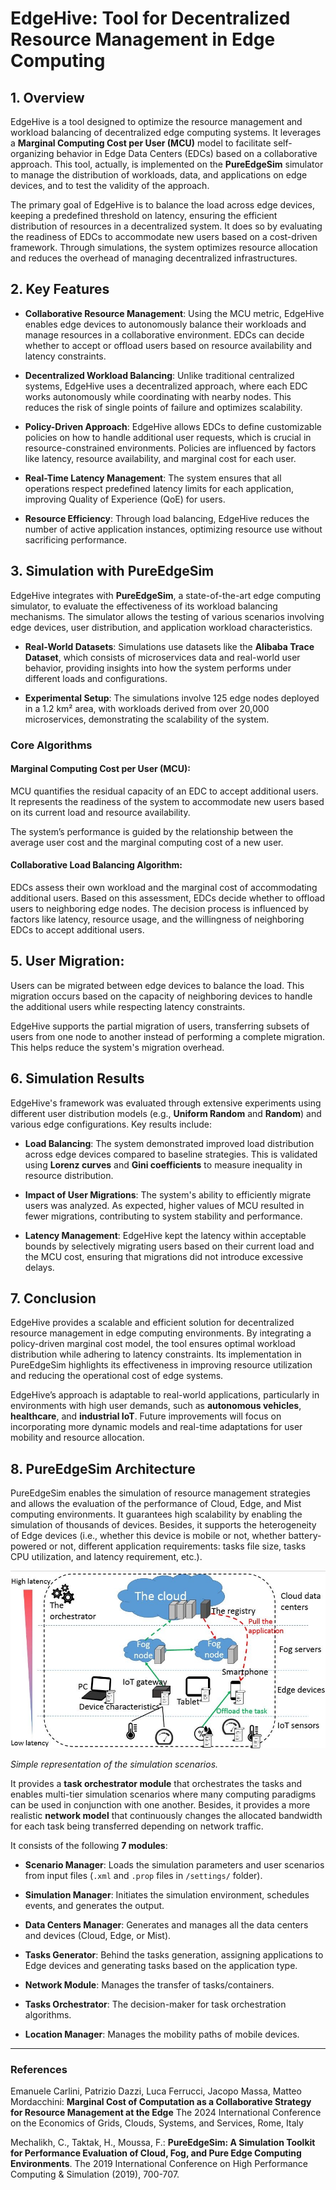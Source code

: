 # **EdgeHive: Tool for Decentralized Resource Management in Edge Computing**

## 1. Overview

EdgeHive is a tool designed to optimize the resource management and workload balancing of decentralized edge computing systems. It leverages a **Marginal Computing Cost per User (MCU)** model to facilitate self-organizing behavior in Edge Data Centers (EDCs) based on a collaborative approach. This tool, actually, is implemented on the **PureEdgeSim** simulator to manage the distribution of workloads, data, and applications on edge devices, and to test the validity of the approach.

The primary goal of EdgeHive is to balance the load across edge devices, keeping a predefined threshold on latency, ensuring the efficient distribution of resources in a decentralized system. It does so by evaluating the readiness of EDCs to accommodate new users based on a cost-driven framework. Through simulations, the system optimizes resource allocation and reduces the overhead of managing decentralized infrastructures.

## 2. Key Features

- **Collaborative Resource Management**: Using the MCU metric, EdgeHive enables edge devices to autonomously balance their workloads and manage resources in a collaborative environment. EDCs can decide whether to accept or offload users based on resource availability and latency constraints.

- **Decentralized Workload Balancing**: Unlike traditional centralized systems, EdgeHive uses a decentralized approach, where each EDC works autonomously while coordinating with nearby nodes. This reduces the risk of single points of failure and optimizes scalability.

- **Policy-Driven Approach**: EdgeHive allows EDCs to define customizable policies on how to handle additional user requests, which is crucial in resource-constrained environments. Policies are influenced by factors like latency, resource availability, and marginal cost for each user.

- **Real-Time Latency Management**: The system ensures that all operations respect predefined latency limits for each application, improving Quality of Experience (QoE) for users.

- **Resource Efficiency**: Through load balancing, EdgeHive reduces the number of active application instances, optimizing resource use without sacrificing performance.

## 3. Simulation with PureEdgeSim

EdgeHive integrates with **PureEdgeSim**, a state-of-the-art edge computing simulator, to evaluate the effectiveness of its workload balancing mechanisms. The simulator allows the testing of various scenarios involving edge devices, user distribution, and application workload characteristics.

- **Real-World Datasets**: Simulations use datasets like the **Alibaba Trace Dataset**, which consists of microservices data and real-world user behavior, providing insights into how the system performs under different loads and configurations.

- **Experimental Setup**: The simulations involve 125 edge nodes deployed in a 1.2 km² area, with workloads derived from over 20,000 microservices, demonstrating the scalability of the system.

### Core Algorithms

#### Marginal Computing Cost per User (MCU):

MCU quantifies the residual capacity of an EDC to accept additional users. It represents the readiness of the system to accommodate new users based on its current load and resource availability.

The system’s performance is guided by the relationship between the average user cost and the marginal computing cost of a new user.

#### Collaborative Load Balancing Algorithm:

EDCs assess their own workload and the marginal cost of accommodating additional users. Based on this assessment, EDCs decide whether to offload users to neighboring edge nodes. The decision process is influenced by factors like latency, resource usage, and the willingness of neighboring EDCs to accept additional users.

## 5. User Migration:

Users can be migrated between edge devices to balance the load. This migration occurs based on the capacity of neighboring devices to handle the additional users while respecting latency constraints.

EdgeHive supports the partial migration of users, transferring subsets of users from one node to another instead of performing a complete migration. This helps reduce the system's migration overhead.

## 6. Simulation Results

EdgeHive's framework was evaluated through extensive experiments using different user distribution models (e.g., **Uniform Random** and **Random**) and various edge configurations. Key results include:

- **Load Balancing**: The system demonstrated improved load distribution across edge devices compared to baseline strategies. This is validated using **Lorenz curves** and **Gini coefficients** to measure inequality in resource distribution.

- **Impact of User Migrations**: The system's ability to efficiently migrate users was analyzed. As expected, higher values of MCU resulted in fewer migrations, contributing to system stability and performance.

- **Latency Management**: EdgeHive kept the latency within acceptable bounds by selectively migrating users based on their current load and the MCU cost, ensuring that migrations did not introduce excessive delays.

## 7. Conclusion

EdgeHive provides a scalable and efficient solution for decentralized resource management in edge computing environments. By integrating a policy-driven marginal cost model, the tool ensures optimal workload distribution while adhering to latency constraints. Its implementation in PureEdgeSim highlights its effectiveness in improving resource utilization and reducing the operational cost of edge systems.

EdgeHive’s approach is adaptable to real-world applications, particularly in environments with high user demands, such as **autonomous vehicles**, **healthcare**, and **industrial IoT**. Future improvements will focus on incorporating more dynamic models and real-time adaptations for user mobility and resource allocation.

## 8. PureEdgeSim Architecture

PureEdgeSim enables the simulation of resource management strategies and allows the evaluation of the performance of Cloud, Edge, and Mist computing environments. It guarantees high scalability by enabling the simulation of thousands of devices. Besides, it supports the heterogeneity of Edge devices (i.e., whether this device is mobile or not, whether battery-powered or not, different application requirements: tasks file size, tasks CPU utilization, and latency requirement, etc.).

![Environment](https://github.com/CharafeddineMechalikh/PureEdgeSim/blob/master/PureEdgeSim/files/scenario.JPG)

*Simple representation of the simulation scenarios.*

It provides a **task orchestrator module** that orchestrates the tasks and enables multi-tier simulation scenarios where many computing paradigms can be used in conjunction with one another. Besides, it provides a more realistic **network model** that continuously changes the allocated bandwidth for each task being transferred depending on network traffic.

It consists of the following **7 modules**:

- **Scenario Manager**: Loads the simulation parameters and user scenarios from input files (`.xml` and `.prop` files in `/settings/` folder).
  
- **Simulation Manager**: Initiates the simulation environment, schedules events, and generates the output.

- **Data Centers Manager**: Generates and manages all the data centers and devices (Cloud, Edge, or Mist).

- **Tasks Generator**: Behind the tasks generation, assigning applications to Edge devices and generating tasks based on the application type.

- **Network Module**: Manages the transfer of tasks/containers.

- **Tasks Orchestrator**: The decision-maker for task orchestration algorithms.

- **Location Manager**: Manages the mobility paths of mobile devices.

---

### References

Emanuele Carlini, Patrizio Dazzi, Luca Ferrucci, Jacopo Massa, Matteo Mordacchini: **Marginal Cost of Computation as a Collaborative Strategy for Resource Management at the Edge** The 2024 International Conference on the Economics of Grids, Clouds, Systems, and Services, Rome, Italy

Mechalikh, C., Taktak, H., Moussa, F.: **PureEdgeSim: A Simulation Toolkit for Performance Evaluation of Cloud, Fog, and Pure Edge Computing Environments**. The 2019 International Conference on High Performance Computing & Simulation (2019), 700-707.

